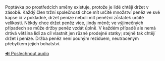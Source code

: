 
Poptávka po prostředcích směny existuje, protože je lidé chtějí držet v zásobě. Každý člen tržní společnosti chce mít určité množství peněz ve své kapse či v pokladně, držet peníze neboli mít peněžní zůstatek určité velikosti. Někdy chce držet peněz více, jindy méně; ve výjimečných případech se může držby peněz vzdát úplně. V každém případě ale nemá drtivá většina lidí za cíl vlastnit jen různé prodejné statky; stejně tak chtějí držet i peníze. Držba peněz není pouhým reziduem, neutraceným přebytkem jejich bohatství.

[🔊 Poslechnout audio](/data/7-paragraphs/audio/chapter_75/para_002-Poptvka-po-prostedcch-smny-existuje-protoe-j.mp3)
